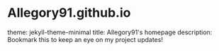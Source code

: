 # Allegory91.github.io

theme: jekyll-theme-minimal
title: Allegory91's homepage
description: Bookmark this to keep an eye on my project updates!
